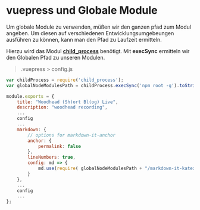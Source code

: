 # vuepress und Globale Module

Um globale Module zu verwenden, müßen wir den ganzen pfad zum Modul angeben. Um diesen auf verschiedenen Entwicklungsumgebeungen ausführen zu können, kann man den Pfad zu Laufzeit ermitteln.

Hierzu wird das Modul **[child_process](https://nodejs.org/api/child_process.html)** benötigt. 
Mit **execSync** ermitteln wir den Globalen Pfad zu unseren Modulen.

> .vuepress > config.js

``` js
var childProcess = require('child_process');
var globalNodeModulesPath = childProcess.execSync('npm root -g').toString().trim();

module.exports = {
    title: "Woodhead (Sh)ort Bl(og) Live",
    description: "woodhead recording",
    ...
    config
    ...
    markdown: {
        // options for markdown-it-anchor
        anchor: {
            permalink: false
        },
        lineNumbers: true,
        config: md => {
            md.use(require( globalNodeModulesPath + "/markdown-it-katex"));
        }
    },
    ...
    config
    ...
};
```
